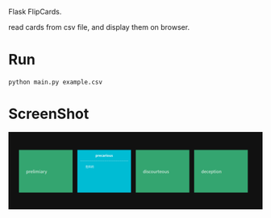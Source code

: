 Flask FlipCards.

read cards from csv file, and display them on browser.

# Run
```
python main.py example.csv
```

# ScreenShot
![screenshot](screenshot.png)

